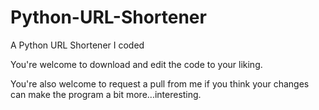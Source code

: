 # Python-URL-Shortener
A Python URL Shortener I coded

You're welcome to download and edit the code to your liking.

You're also welcome to request a pull from me if you think your changes can make the program a bit more...interesting.
